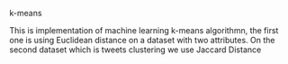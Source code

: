 k-means

This is implementation of machine learning k-means algorithmn, the first one is using Euclidean distance on a dataset with two attributes. On the second dataset which is tweets clustering we use Jaccard Distance
